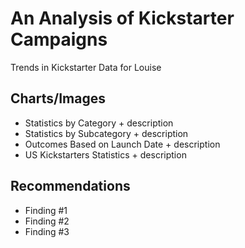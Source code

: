 # An Analysis of Kickstarter Campaigns
Trends in Kickstarter Data for Louise

## Charts/Images
- Statistics by Category + description
- Statistics by Subcategory + description
- Outcomes Based on Launch Date + description
- US Kickstarters Statistics + description

## Recommendations
- Finding #1
- Finding #2
- Finding #3
